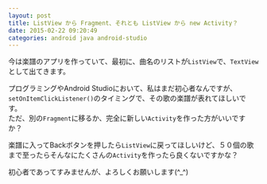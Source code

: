 ```yaml
---
layout: post
title: ListView から Fragment、それとも ListView から new Activity？
date: 2015-02-22 09:20:49
categories: android java android-studio
---
```

<p>今は楽譜のアプリを作っていて、最初に、曲名のリストが<code>ListView</code>で、<code>TextView</code>として出てきます。</p>

<p>プログラミングやAndroid Studioにおいて、私はまだ初心者なんですが、<code>setOnItemClickListener()</code>のタイミングで、その歌の楽譜が表れてほしいです。<br>
ただ、別の<code>Fragment</code>に移るか、完全に新しい<code>Activity</code>を作った方がいいですか？</p>

<p>楽譜に入ってBackボタンを押したら<code>ListView</code>に戻ってほしいけど、５０個の歌まで至ったらそんなにたくさんの<code>Activity</code>を作ったら良くないですかな？</p>

<p>初心者であってすみませんが、よろしくお願いします(^_^)</p>

